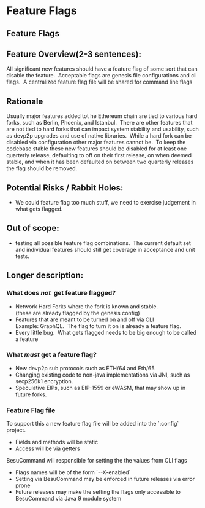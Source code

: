 # Feature Flags

## Feature Flags

## Feature Overview(2-3 sentences): 

All significant new features should have a feature flag of some sort that can disable the feature.  Acceptable flags are genesis file configurations and cli flags.  A centralized feature flag file will be shared for command line flags

## Rationale

Usually major features added tot he Ethereum chain are tied to various hard forks, such as Berlin, Phoenix, and Istanbul.  There are other features that are not tied to hard forks that can impact system stability and usability, such as devp2p upgrades and use of native libraries.  While a hard fork can be disabled via configuration other major features cannot be.  To keep the codebase stable these new features should be disabled for at least one quarterly release, defaulting to off on their first release, on when deemed stable, and when it has been defaulted on between two quarterly releases the flag should be removed.

## Potential Risks / Rabbit Holes: 

- We could feature flag too much stuff, we need to exercise judgement in what gets flagged.

## Out of scope:

- testing all possible feature flag combinations.  The current default set and individual features should still get coverage in acceptance and unit tests.

## Longer description: 

### What does *not*  get feature flagged?

- Network Hard Forks where the fork is known and stable.   
(these are already flagged by the genesis config)
- Features that are meant to be turned on and off via CLI  
Example: GraphQL.  The flag to turn it on is already a feature flag.
- Every little bug.  What gets flagged needs to be big enough to be called a feature

### What *must* get a feature flag?

- New devp2p sub protocols such as ETH/64 and Eth/65
- Changing existing code to non-java implementations via JNI, such as secp256k1 encryption.
- Speculative EIPs, such as EIP-1559 or eWASM, that may show up in future forks.

### Feature Flag file

To support this a new feature flag file will be added into the \`:config\` project.

- Fields and methods will be static
- Access will be via getters

BesuCommand will responsible for setting the the values from CLI flags

- Flags names will be of the form \`--X<foo>-enabled\`
- Setting via BesuCommand may be enforced in future releases via error prone
- Future releases may make the setting the flags only accessible to BesuCommand via Java 9 module system